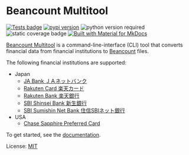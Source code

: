 # Beancount Multitool

[![Tests badge](https://github.com/rlan/beancount-multitool/actions/workflows/tests.yml/badge.svg)](https://github.com/rlan/beancount-multitool/actions/workflows/tests.yml)
[![pypi version](https://img.shields.io/pypi/v/beancount-multitool)](https://pypi.org/project/beancount-multitool/)
![python version required](https://img.shields.io/pypi/pyversions/beancount-multitool)
![static coverage badge](https://img.shields.io/badge/Coverage-92%25-blue)
[![Built with Material for MkDocs](https://img.shields.io/badge/Material_for_MkDocs-526CFE?logo=MaterialForMkDocs&logoColor=white)](https://squidfunk.github.io/mkdocs-material/)

[Beancount Multitool](https://github.com/rlan/beancount-multitool/) is a command-line-interface (CLI) tool that converts financial data from financial institutions to [Beancount](https://github.com/beancount/beancount) files.

The following financial institutions are supported:

* Japan
  * [JA Bank ＪＡネットバンク](https://www.jabank.jp/)
  * [Rakuten Card 楽天カード](https://www.rakuten-card.co.jp/)
  * [Rakuten Bank 楽天銀行](https://www.rakuten-bank.co.jp/)
  * [SBI Shinsei Bank 新生銀行](https://www.sbishinseibank.co.jp/)
  * [SBI Sumishin Net Bank 住信SBIネット銀行](https://www.netbk.co.jp/)
* USA
  * [Chase Sapphire Preferred Card](https://www.chase.com/)

To get started, see the [documentation](https://rlan.github.io/beancount-multitool).

License: [MIT](LICENSE)
